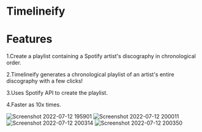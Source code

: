 # Timelineify

# Features
  1.Create a playlist containing a Spotify artist's discography in chronological order.
  
  2.Timelineify generates a chronological playlist of an artist's entire discography with a few clicks!
  
  3.Uses Spotify API to create the playlist.
  
  4.Faster as 10x times.

![Screenshot 2022-07-12 195901](https://user-images.githubusercontent.com/96676636/178518862-7e5f5e8d-c5c5-4d60-8264-56285d2a8f79.jpg)
![Screenshot 2022-07-12 200011](https://user-images.githubusercontent.com/96676636/178518920-ca431c93-bf47-4e9e-b9bf-49d39747c8cc.jpg)
![Screenshot 2022-07-12 200314](https://user-images.githubusercontent.com/96676636/178518986-120a5d27-8099-4cff-96d7-d949f546a600.jpg)
![Screenshot 2022-07-12 200350](https://user-images.githubusercontent.com/96676636/178518642-06b3d4c0-7178-4218-9c6b-a0ba12fb9632.jpg)

